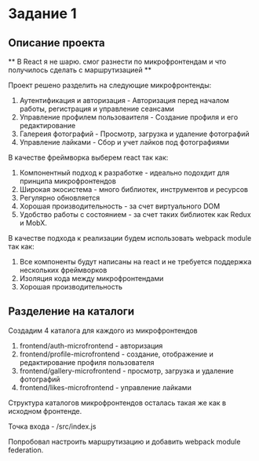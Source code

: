# Задание 1

## Описание проекта

** В React я не шарю. смог разнести по микрофронтендам и что получилось сделать с маршрутизацией **

Проект решено разделить на следующие микрофронтенды:
1. Аутентификация и авторизация - Авторизация перед началом работы, регистрация и управление сеансами
2. Управление профилем пользоваителя - Создание профиля и его редактирование
3. Галереия фотографий - Просмотр, загрузка и удаление фотографий
4. Управление лайками - Сбор и учет лайков под фотографиями

В качестве фреймворка выберем react так как:
1. Компонентный подход к разработке - идеально подохдит для принципа микрофронтендов
2. Широкая экосистема - много библиотек, инструментов и ресурсов
3. Регулярно обновляется
4. Хорошая производительность - за счет виртуального DOM 
5. Удобство работы с состоянием - за счет таких библиотек как Redux и MobX.

В качестве подхода к реализации будем использовать webpack module так как:
1. Все компоненты будут написаны на react и не требуется поддержка нескольких фреймворков
2. Изоляция кода между микрофронтендами
3. Хорошая производительность

## Разделение на каталоги
Создадим 4 каталога для каждого из микрофронтендов
1. frontend/auth-microfrontend - авторизация
2. frontend/profile-microfrontend - создание, отображение и редактирование профиля пользователя
3. frontend/gallery-microfrontend - просмотр, загрузка и удаление фотографий
4. frontend/likes-microfrontend - управление лайками

Структура каталогов микрофронтендов осталась такая же как в исходном  фронтенде.

Точка входа - /src/index.js

Попробовал настроить маршрутизацию и добавить webpack module federation.